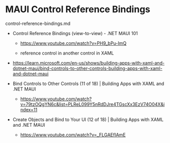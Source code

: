 # MAUI Control Reference Bindings

control-reference-bindings.md

*   Control Reference Bindings (view-to-view) - .NET MAUI 101

    *   https://www.youtube.com/watch?v=PH9_bPu-ImQ

    *   reference control in another control in XAML

*   https://learn.microsoft.com/en-us/shows/building-apps-with-xaml-and-dotnet-maui/bind-controls-to-other-controls-building-apps-with-xaml-and-dotnet-maui

*   Bind Controls to Other Controls (11 of 18) | Building Apps with XAML and .NET MAUI

    *   https://www.youtube.com/watch?v=79tzOQgYN6c&list=PLReL099Y5nRdDJre4TGscXx3EzV74O04X&index=11

*   Create Objects and Bind to Your UI (12 of 18) | Building Apps with XAML and .NET MAUI

    *   https://www.youtube.com/watch?v=_FLGAEfIAmE

